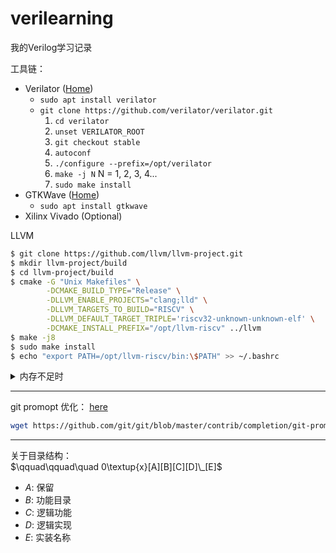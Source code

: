 # verilearning
我的Verilog学习记录

工具链：
- Verilator ([Home](https://verilator.org/guide/latest/index.html))
  - `sudo apt install verilator`
  - `git clone https://github.com/verilator/verilator.git`
    1. `cd verilator`
    2. `unset VERILATOR_ROOT`
    3. `git checkout stable`
    4. `autoconf`
    5. `./configure --prefix=/opt/verilator`
    6. `make -j N` N = 1, 2, 3, 4...
    7. `sudo make install`
- GTKWave ([Home](https://gtkwave.sourceforge.net/))
  - `sudo apt install gtkwave`
- Xilinx Vivado (Optional)

LLVM
```bash
$ git clone https://github.com/llvm/llvm-project.git
$ mkdir llvm-project/build
$ cd llvm-project/build
$ cmake -G "Unix Makefiles" \
        -DCMAKE_BUILD_TYPE="Release" \
        -DLLVM_ENABLE_PROJECTS="clang;lld" \
        -DLLVM_TARGETS_TO_BUILD="RISCV" \
        -DLLVM_DEFAULT_TARGET_TRIPLE='riscv32-unknown-unknown-elf' \
        -DCMAKE_INSTALL_PREFIX="/opt/llvm-riscv" ../llvm
$ make -j8
$ sudo make install
$ echo "export PATH=/opt/llvm-riscv/bin:\$PATH" >> ~/.bashrc
```

<details>

<summary>内存不足时</summary>

错误信息：
```bash
c++: fatal error: Killed signal terminated program cc1plus
```

创建交换空间：
```bash
sudo mkdir -p /var/cache/swap                                    // 1st time only
sudo dd if=/dev/zero of=/var/cache/swap/swap0 bs=64M count=64    // 1st time only
sudo chmod 0600 /var/cache/swap/swap0                            // 1st time only
sudo mkswap /var/cache/swap/swap0                                // Everytime
sudo swapon /var/cache/swap/swap0                                // Everytime
sudo swapon -s                                                   // Option
```

在这里重新 `make`

释放交换空间：
```bash
sudo swapoff /var/cache/swap/swap0                               // Everytime
sudo rm /var/cache/swap/swap0                                    // Everytime
sudo swapoff -a                                                  // Everytime
```

</details>

---

git promopt 优化： [here](https://github.com/git/git/blob/master/contrib/completion/git-prompt.sh)
```bash
wget https://github.com/git/git/blob/master/contrib/completion/git-prompt.sh
```

---

关于目录结构： \
$`\qquad\qquad\quad 0\textup{x}[A][B][C][D]\_[E]`$
- $`A`$: 保留
- $`B`$: 功能目录
- $`C`$: 逻辑功能
- $`D`$: 逻辑实现
- $`E`$: 实装名称